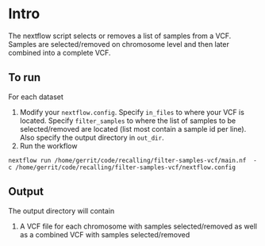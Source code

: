 # Intro

The nextflow script selects or removes a list of samples from a VCF. Samples are selected/removed on chromosome level and then later combined into a complete VCF.
 

## To run

For each dataset
1) Modify your `nextflow.config`. Specify `in_files` to where your VCF is located. Specify `filter_samples` to where the list of samples to be selected/removed are located (list most contain a sample id per line). Also specify the output directory in `out_dir`.
2) Run the workflow
```
nextflow run /home/gerrit/code/recalling/filter-samples-vcf/main.nf  -c /home/gerrit/code/recalling/filter-samples-vcf/nextflow.config
```

## Output

The output directory will contain
1. A VCF file for each chromosome with samples selected/removed as well as a combined VCF with samples selected/removed
